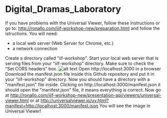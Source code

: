 # Digital_Dramas_Laboratory

If you have problems with the Universal Viewer, follow these instructions or go to: http://ronallo.com/iiif-workshop-new/preparation.html and follow the istructions.
You will need:
- a local web server (Web Server for Chrome, etc.)
- a network connection

Create a directory called "iif-workshop".
Start your local web server that is serving files from your “iiif-workshop” directory.
Make sure to check the “Set CORS headers” box.
![alt text](https://github.com/ariele-santello/Digital_Dramas_Laboratory/blob/main/assets/img/web-server-for-chrome.png?raw=true)
Open http://localhost:3000 in a browser
Download the manifest.json file inside this Github repository and put it in your “iiif-workshop” directory.
Now you should have a directory with a "manifest.json" file inside.
Clicking on http://localhost:3000/manifest.json it should open the "manifest.json" file, it means everything is correct.
Now go at http://ronallo.com/iiif-workshop-new/presentation-api/viewers/universal-viewer.html or at http://universalviewer.io/uv.html?manifest=http://localhost:3000/manifest.json
You will see the image in Universal Viewer!

